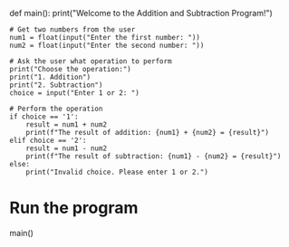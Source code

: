 

def main():
    print("Welcome to the Addition and Subtraction Program!")
    
    # Get two numbers from the user
    num1 = float(input("Enter the first number: "))
    num2 = float(input("Enter the second number: "))

    # Ask the user what operation to perform
    print("Choose the operation:")
    print("1. Addition")
    print("2. Subtraction")
    choice = input("Enter 1 or 2: ")

    # Perform the operation
    if choice == '1':
        result = num1 + num2
        print(f"The result of addition: {num1} + {num2} = {result}")
    elif choice == '2':
        result = num1 - num2
        print(f"The result of subtraction: {num1} - {num2} = {result}")
    else:
        print("Invalid choice. Please enter 1 or 2.")

# Run the program
main()
